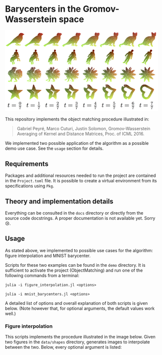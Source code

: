 # Barycenters in the Gromov-Wasserstein space

![figure interpolation](https://raw.githubusercontent.com/Willinki/GWObjectMatching.jl/main/docs/gw-barycenters.png)

This repository implements the object matching procedure illustrated in:

> Gabriel Peyré, Marco Cuturi, Justin Solomon, Gromov-Wasserstein Averaging of Kernel and Distance Matrices, Proc. of ICML 2016.

We implemented two possible application of the algorithm as a possible demo use case. See the `usage` section for details.

## Requirements

Packages and additional resources needed to run the project are contained in the `Project.toml` file. It is possible to create a virtual environment from its specifications using `Pkg`.

## Theory and implementation details

Everything can be consulted in the `docs` directory or directly from the source code docstrings. A proper documentation is not available yet. Sorry 😢.

## Usage

As stated above, we implemented to possible use cases for the algorithm: figure interpolation and MNIST barycenter.

Scripts for these two examples can be found in the `demo` directory. It is sufficient to activate the project (ObjectMatching) and run one of the following commands from a terminal:

```{bash}
julia -i figure_interpolation.jl <options>
```

```{bash}
julia -i mnist_barycenters.jl <options>
```
A detailed list of options and overall explanation of both scripts is given below. (Note however that, for optional arguments, the default values work well.)

### Figure interpolation

This scripts implements the procedure illustrated in the image below. Given two figures in the `data/shapes` directory, generates images to interpolate between the two. Below, every optional argument is listed:

